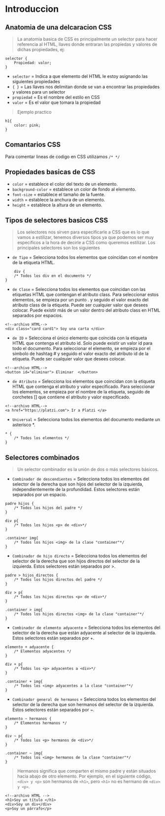 # Introduccion 

## Anatomia de una delcaracion CSS

> La anatomia basica de CSS es principalmente un selector para hacer referencia al HTML, llaves donde entraran las propiedas y valores de dichas propiedades, ej:

```
selector {
    Propiedad: valor;
}
```
- `selector` = Indica a que elemento del HTML le estoy asignando las siguientes propiedades
- `{ }` = Las llaves nos delimitan donde se van a encontrar las propiedades y valores para un selector
- `propiedad` = Es el nombre del estilo en CSS
- `valor` = Es el valor que tomara la propiedad

> Ejemplo practico
```
h1{
    color: pink;
}
```

## Comantarios CSS

Para comentar lineas de codigo en CSS utilizamos `/* */`

## Propiedades basicas de CSS

- `color` = establece el color del texto de un elemento.
- `background-color` = establece un color de fondo al elemento.
- `font-size` =  establece el tamaño de la fuente.
- `width` = establece la anchura de un elemento.
- `height` = establece la altura de un elemento.

## Tipos de selectores basicos CSS

> Los selectores nos sirven para especificarle a CSS que es lo que vamos a estilizar, tenemos diversos tipos ya que podemos ser muy especificos a la hora de decirle a CSS como queremos estilizar. Los principales selectores son los siguientes

- `de Tipo` = Selecciona todos los elementos que coincidan con el nombre de la etiqueta HTML.
```
    div {
    /* Todos los div en el documento */
}
```

- `de Clase` = Selecciona todos los elementos que coincidan con las etiquetas HTML que contengan el atributo class. Para seleccionar estos elementos, se empieza por un punto . y seguido el valor exacto del atributo class de la etiqueta. Puede ser cualquier valor que desees colocar. Puede existir más de un valor dentro del atributo class en HTML separados por espacios.
```
<!--archivo HTML-->
<div class="card card1"> Soy una carta </div>
```

- `de ID` = Selecciona el único elemento que coincida con la etiqueta HTML que contenga el atributo id. Solo puede existir un valor id para todo el documento. Para seleccionar el elemento, se empieza por el símbolo de hashtag # y seguido el valor exacto del atributo id de la etiqueta. Puede ser cualquier valor que desees colocar.
```
<!--archivo HTML-->
<button id="eliminar"> Eliminar  </button>
```

- `de Atributo` = Selecciona los elementos que coincidan con la etiqueta HTML que contenga el atributo y valor especificado. Para seleccionar los elementos, se empieza por el nombre de la etiqueta, seguido de corchetes [] que contiene el atributo y valor especificado.

```
<!--archivo HTML-->
<a href="https://platzi.com"> Ir a Platzi </a>
```

- `Universal` = Selecciona todos los elementos del documento mediante un asterisco *.
```
* {
    /* Todos los elementos */
}
```

## Selectores combinados

> Un selector combinador es la unión de dos o más selectores básicos.

- `Combinador de descendientes` = Selecciona todos los elementos del selector de la derecha que son hijos del selector de la izquierda, independientemente de la profundidad. Estos selectores están separados por un espacio.
```
padre hijos {
    /* Todos los hijos del padre */
}

div p{
    /* Todos los hijos <p> de <div>*/
}

.container img{
    /* Todos los hijos <img> de la clase "container"*/
}
```

- `Combinador de hijo directo` = Selecciona todos los elementos del selector de la derecha que son hijos directos del selector de la izquierda. Estos selectores están separados por >.
```
padre > hijos_directos {
    /* Todos los hijos directos del padre */
}

div > p{
    /* Todos los hijos directos <p> de <div>*/
}

.container > img{
    /* Todos los hijos directos <img> de la clase "container"*/
}
```

- `Combinador de elemento adyacente` = Selecciona todos los elementos del selector de la derecha que están adyacente al selector de la izquierda. Estos selectores están separados por +.
```
elemento + adyacente {
    /* Elementos adyacentes */
}

div + p{
    /* Todos los <p> adyacentes a <div>*/
}

.container + img{
    /* Todos los <img> adyacentes a la clase "container"*/
}
```

- `Combinador general de hermanos` = Selecciona todos los elementos del selector de la derecha que son hermanos del selector de la izquierda. Estos selectores están separados por ~.
```
elemento ~ hermanos {
    /* Elementos hermanos */
}

div ~ p{
    /* Todos los <p> hermanos de <div>*/
}

.container ~ img{
    /* Todos los <img> hermanos de la clase "container"*/
}
```
> Hermanos significa que comparten el mismo padre y están situados hacia abajo de otro elemento. Por ejemplo, en el siguiente código, `<div> y <p>` son hermanos de `<h1>`, pero `<h1>` no es hermano de `<div> y <p>`.
```
<!--archivo HTML -->
<h1>Soy un título </h1>
<div>Soy un div</div>
<p>Soy un párrafo</p>
```




